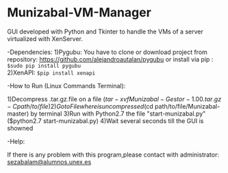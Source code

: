 # Munizabal-VM-Manager
GUI developed with Python and Tkinter to handle the VMs of a server virtualized with XenServer.

-Dependencies:
1)Pygubu:
You have to clone or download project from repository:
https://github.com/alejandroautalan/pygubu
or install via pip : <br/>
```$sudo pip install pygubu```<br/>
2)XenAPI:
```$pip install xenapi```

-How to Run (Linux Commands Terminal): 

1)Decompress .tar.gz.file on a file ($tar -xvf Munizabal-Gestor-1.00.tar.gz -C path/to/file)
2)Go to File where is uncompressed ($cd path/to/file/Munizabal-master) by terminal
3)Run with Python2.7 the file "start-munizabal.py" ($python2.7 start-munizabal.py)
4)Wait several seconds till the GUI is showned

-Help:

If there is any problem with this program,please contact with administrator:
sezabalam@alumnos.unex.es
